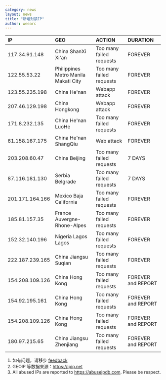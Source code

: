 ```yaml
---
category: news
layout: news
title: "新增封禁IP"
author: weearc
---
```


|IP|GEO|ACTION|DURATION|
|:--|:-|:-|:-|
|117.34.91.148|China ShanXi Xi'an | Too many failed requests |FOREVER|
|122.55.53.22|Philippines Metro Manila Makati City| Too many failed requests |FOREVER|
|123.55.235.198| China He'nan|Webapp attack|FOREVER|
|207.46.129.198|China Hongkong|Webapp attack|FOREVER|
|171.8.232.135|China He'nan LuoHe|Too many failed requests |FOREVER|
|61.158.167.175|China He'nan ShangQiu|Web attack|FOREVER|
|203.208.60.47|China Beijing|Too many failed requests |7 DAYS|
|87.116.181.130|Serbia Belgrade|Too many failed requests |7 DAYS|
|201.171.164.166|Mexico Baja California|Too many failed requests |FOREVER|
|185.81.157.35|France Auvergne-Rhone-Alpes | Too many failed requests |FOREVER|
|152.32.140.196|Nigeria Lagos Lagos| Too many failed requests |FOREVER|
|222.187.239.165|China Jiangsu Suqian| Too many failed requests |FOREVER|
|154.208.109.126|China Hong Kong|Too many failed requests |FOREVER and REPORT|
|154.92.195.161|China Hong Kong|Too many failed requests |FOREVER and REPORT|
|154.208.109.126|China Hong Kong|Too many failed requests |FOREVER and REPORT|
|180.97.215.65|China Jiangsu Zhenjiang|Too many failed requests |FOREVER and REPORT|



1. 如有问题，请移步 [feedback](https://github.com/cqumirror/feedback/issues/3)
2. GEOIP 等数据来源：https://ipip.net
3. All abused IPs are reported to
https://abuseipdb.com. Please be respect.
